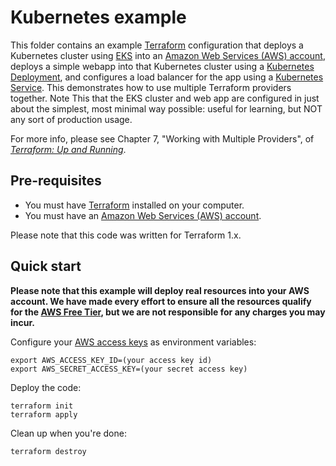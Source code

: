 # Kubernetes example

This folder contains an example [Terraform](https://www.terraform.io/) configuration that deploys a Kubernetes cluster
using [EKS](https://aws.amazon.com/eks/) into an [Amazon Web Services (AWS) account](http://aws.amazon.com/), deploys a 
simple webapp into that Kubernetes cluster using a [Kubernetes
Deployment](https://kubernetes.io/docs/concepts/workloads/controllers/deployment/), and configures a load balancer for
the app using a [Kubernetes Service](https://kubernetes.io/docs/concepts/services-networking/service/). This 
demonstrates how to use multiple Terraform providers together. Note This that the EKS cluster and web app are 
configured in just about the simplest, most minimal way possible: useful for learning, but NOT any sort of production
usage.

For more info, please see Chapter 7, "Working with Multiple Providers", of
*[Terraform: Up and Running](http://www.terraformupandrunning.com)*.

## Pre-requisites

* You must have [Terraform](https://www.terraform.io/) installed on your computer.
* You must have an [Amazon Web Services (AWS) account](http://aws.amazon.com/).

Please note that this code was written for Terraform 1.x.

## Quick start

**Please note that this example will deploy real resources into your AWS account. We have made every effort to ensure
all the resources qualify for the [AWS Free Tier](https://aws.amazon.com/free/), but we are not responsible for any
charges you may incur.**

Configure your [AWS access
keys](http://docs.aws.amazon.com/general/latest/gr/aws-sec-cred-types.html#access-keys-and-secret-access-keys) as
environment variables:

```
export AWS_ACCESS_KEY_ID=(your access key id)
export AWS_SECRET_ACCESS_KEY=(your secret access key)
```

Deploy the code:

```
terraform init
terraform apply
```

Clean up when you're done:

```
terraform destroy
```